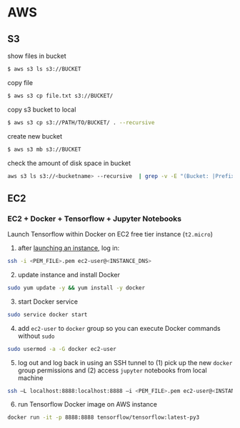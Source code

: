# AWS

## S3

show files in bucket

```sh
$ aws s3 ls s3://BUCKET
```

copy file

```sh
$ aws s3 cp file.txt s3://BUCKET/
```

copy s3 bucket to local

```sh
$ aws s3 cp s3://PATH/TO/BUCKET/ . --recursive
```

create new bucket

```sh
$ aws s3 mb s3://BUCKET
```

check the amount of disk space in bucket

```sh
aws s3 ls s3://<bucketname> --recursive  | grep -v -E "(Bucket: |Prefix: |LastWriteTime|^$|--)" | awk 'BEGIN {total=0}{total+=$3}END{print total/1024/1024" MB"}'
```

## EC2

### EC2 + Docker + Tensorflow + Jupyter Notebooks

Launch Tensorflow within Docker on EC2 free tier instance (`t2.micro`)

1. after [launching an instance](https://docs.aws.amazon.com/AWSEC2/latest/UserGuide/launching-instance.html), log in:

  ```sh
  ssh -i <PEM_FILE>.pem ec2-user@<INSTANCE_DNS>
  ```

2. update instance and install Docker

  ```sh
  sudo yum update -y && yum install -y docker
  ```

3. start Docker service

  ```sh
  sudo service docker start
  ```

4. add `ec2-user` to `docker` group so you can execute Docker commands without `sudo`

  ```sh
  sudo usermod -a -G docker ec2-user
  ```

5. log out and log back in using an SSH tunnel to (1) pick up the new `docker` group permissions and (2) access `jupyter` notebooks from local machine

  ```sh
  ssh –L localhost:8888:localhost:8888 –i <PEM_FILE>.pem ec2-user@<INSTANCE_DNS>
  ```

6. run Tensorflow Docker image on AWS instance

  ```sh
  docker run -it -p 8888:8888 tensorflow/tensorflow:latest-py3
  ```
